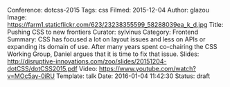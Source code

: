 Conference: dotcss-2015
Tags: css
Filmed: 2015-12-04
Author: glazou
Image: https://farm1.staticflickr.com/623/23238355599_58288039ea_k_d.jpg
Title: Pushing CSS to new frontiers
Curator: sylvinus
Category: Frontend
Summary: CSS has focused a lot on layout issues and less on APIs or expanding its domain of use. After many years spent co-chairing the CSS Working Group, Daniel argues that it is time to fix that issue.
Slides: http://disruptive-innovations.com/zoo/slides/20151204-dotCSS/dotCSS2015.pdf
Video: https://www.youtube.com/watch?v=MOc5ay-0iRU
Template: talk
Date: 2016-01-04 11:42:30
Status: draft